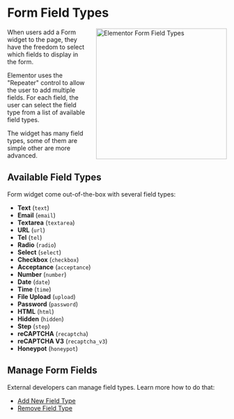 # Form Field Types

<!-- <img src="/assets/img/elementor-form-fields.png" alt="Elementor Form Fields" style="float: right; width: 300px; margin-left: 20px; margin-bottom: 20px;"> -->

<img src="/assets/img/elementor-form-field-types.png" alt="Elementor Form Field Types" style="float: right; width: 300px; margin-left: 20px; margin-bottom: 20px;">

When users add a Form widget to the page, they have the freedom to select which fields to display in the form.

Elementor uses the "Repeater" control to allow the user to add multiple fields. For each field, the user can select the field type from a list of available field types.

The widget has many field types, some of them are simple other are more advanced.

## Available Field Types

Form widget come out-of-the-box with several field types:

* **Text** (`text`)
* **Email** (`email`)
* **Textarea** (`textarea`)
* **URL** (`url`)
* **Tel** (`tel`)
* **Radio** (`radio`)
* **Select** (`select`)
* **Checkbox** (`checkbox`)
* **Acceptance** (`acceptance`)
* **Number** (`number`)
* **Date** (`date`)
* **Time** (`time`)
* **File Upload** (`upload`)
* **Password** (`password`)
* **HTML** (`html`)
* **Hidden** (`hidden`)
* **Step** (`step`)
* **reCAPTCHA** (`recaptcha`)
* **reCAPTCHA V3** (`recaptcha_v3`)
* **Honeypot** (`honeypot`)

## Manage Form Fields

External developers can manage field types. Learn more how to do that:

* [Add New Field Type](/forms/add-new-field-type)
* [Remove Field Type](/forms/remove-field-type)
